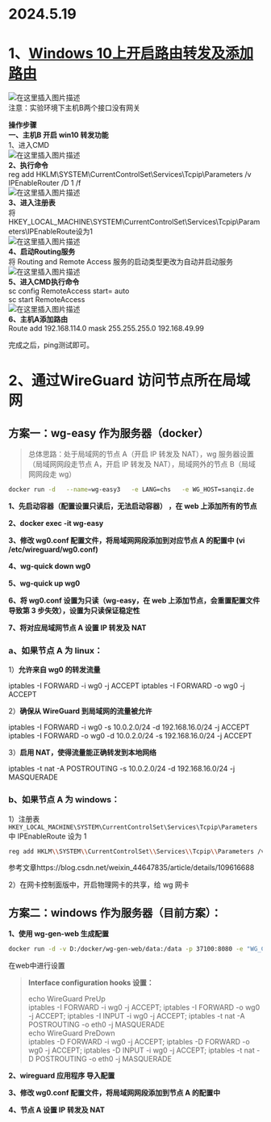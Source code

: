 # 2024.5.19

# 1、[Windows 10上开启路由转发及添加路由](https://blog.csdn.net/weixin_44647835/article/details/109616688)

![在这里插入图片描述](https://p.343700.xyz/file/e891e31c2de1edaef1568.png)  
注意：实验环境下主机B两个接口没有网关

**操作步骤**  
**一、主机B 开启 win10 转发功能**  
1、进入CMD  
![在这里插入图片描述](https://p.343700.xyz/file/579fe8c86627e9754eb6f.png)  
**2、执行命令**  
reg add HKLM\\SYSTEM\\CurrentControlSet\\Services\\Tcpip\\Parameters /v IPEnableRouter /D 1 /f  
![在这里插入图片描述](https://p.343700.xyz/file/376d6c7ec19597a933e78.png)  
**3、进入注册表**  
将 HKEY_LOCAL_MACHINE\\SYSTEM\\CurrentControlSet\\Services\\Tcpip\\Parameters\\IPEnableRoute设为1  
![在这里插入图片描述](https://p.343700.xyz/file/4c35b06814090d55d2b24.png)  
**4、启动Routing服务**  
将 Routing and Remote Access 服务的启动类型更改为自动并启动服务  
![在这里插入图片描述](https://p.343700.xyz/file/8ef22f8270c6cd5a271a1.png)  
**5、进入CMD执行命令**  
sc config RemoteAccess start= auto  
sc start RemoteAccess  
![在这里插入图片描述](https://p.343700.xyz/file/6c7ab725c216dfcbed877.png)  
**6、主机A添加路由**  
Route add 192.168.114.0 mask 255.255.255.0 192.168.49.99

完成之后，ping测试即可。

# 2、通过WireGuard 访问节点所在局域网

## 方案一：wg-easy 作为服务器（docker）

> 总体思路：处于局域网的节点 A（开启 IP 转发及 NAT），wg 服务器设置（局域网网段走节点 A，开启 IP 转发及 NAT），局域网外的节点 B（局域网网段走 wg）

```sh
docker run -d   --name=wg-easy3   -e LANG=chs   -e WG_HOST=sanqiz.de   -e PASSWORD=Zzh125475   -e PORT=37105  -e WG_DEFAULT_ADDRESS=10.0.2.x   -e WG_DEFAULT_DNS=114.114.114.114   -e WG_PERSISTENT_KEEPALIVE=30   -e WG_PORT=37106  -e WG_ALLOWED_IPS=10.0.2.0/24,192.168.16.0/24 -e WG_PRE_UP="echo WireGuard PreUp" -e WG_POST_UP="iptables -I FORWARD -i wg0 -j ACCEPT; iptables -I FORWARD -o wg0 -j ACCEPT; iptables -I INPUT -i wg0 -j ACCEPT; iptables -t nat -A POSTROUTING -o eth0 -j MASQUERADE"  -e WG_PRE_DOWN="echo WireGuard PreDown" -e WG_POST_DOWN="iptables -D FORWARD -i wg0 -j ACCEPT; iptables -D FORWARD -o wg0 -j ACCEPT; iptables -D INPUT -i wg0 -j ACCEPT; iptables -t nat -D POSTROUTING -o eth0 -j MASQUERADE"  -v D:/docker/wg-easy3:/etc/wireguard   -p 37105:37105 -p 37106:51820/udp --cap-add=NET_ADMIN   --cap-add=SYS_MODULE   --sysctl="net.ipv4.conf.all.src_valid_mark=1"   --sysctl="net.ipv4.ip_forward=1"   --restart unless-stopped  weejewel/wg-easy |
```

**1、先启动容器（配置设置只读后，无法启动容器） ，在 web 上添加所有的节点**

**2、docker exec -it wg-easy**

**3、修改 wg0.conf 配置文件，将局域网网段添加到对应节点 A 的配置中 (vi /etc/wireguard/wg0.conf)**

**4、wg-quick down wg0**

**5、wg-quick up wg0**

**6、将 wg0.conf 设置为只读（wg-easy，在 web 上添加节点，会重置配置文件导致第 3 步失效），设置为只读保证稳定性**

**7、将对应局域网节点 A 设置 IP 转发及 NAT**

### a、如果节点 A 为 linux：

1）**允许来自 wg0 的转发流量**

iptables -I FORWARD -i wg0 -j ACCEPT iptables -I FORWARD -o wg0 -j ACCEPT

2）**确保从 WireGuard 到局域网的流量被允许**

iptables -I FORWARD -i wg0 -s 10.0.2.0/24 -d 192.168.16.0/24 -j ACCEPT iptables -I FORWARD -o wg0 -d 10.0.2.0/24 -s 192.168.16.0/24 -j ACCEPT

3）**启用 NAT，使得流量能正确转发到本地网络**

iptables -t nat -A POSTROUTING -s 10.0.2.0/24 -d 192.168.16.0/24 -j MASQUERADE

### b、如果节点 A 为 windows：

1）注册表 `HKEY_LOCAL_MACHINE\SYSTEM\CurrentControlSet\Services\Tcpip\Parameters` 中 IPEnableRoute 设为 1

```sh
reg add HKLM\\SYSTEM\\CurrentControlSet\\Services\\Tcpip\\Parameters /v IPEnableRouter /D 1 /f
```



参考文章https://blog.csdn.net/weixin_44647835/article/details/109616688

2）在网卡控制面版中，开启物理网卡的共享，给 wg 网卡

## 方案二：windows 作为服务器（目前方案）：

**1、使用 wg-gen-web 生成配置**

```sh
docker run -d -v D:/docker/wg-gen-web/data:/data -p 37100:8080 -e "WG_CONF_DIR=/data" vx3r/wg-gen-web:latest
```

在web中进行设置

> **Interface configuration hooks 设置：**
>
> echo WireGuard PreUp  
> iptables -I FORWARD -i wg0 -j ACCEPT; iptables -I FORWARD -o wg0 -j ACCEPT; iptables -I INPUT -i wg0 -j ACCEPT; iptables -t nat -A POSTROUTING -o eth0 -j MASQUERADE  
> echo WireGuard PreDown  
> iptables -D FORWARD -i wg0 -j ACCEPT; iptables -D FORWARD -o wg0 -j ACCEPT; iptables -D INPUT -i wg0 -j ACCEPT; iptables -t nat -D POSTROUTING -o eth0 -j MASQUERADE

**2、wireguard 应用程序 导入配置**

**3、修改 wg0.conf 配置文件，将局域网网段添加到节点 A 的配置中**

**4、节点 A 设置 IP 转发及 NAT**



























